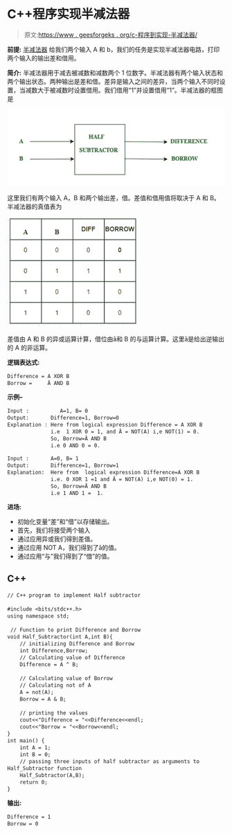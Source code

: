 # C++程序实现半减法器

> 原文:[https://www . geesforgeks . org/c-程序到实现-半减法器/](https://www.geeksforgeeks.org/c-program-to-implement-half-subtractor/)

**前提:** [半减法器](https://www.geeksforgeeks.org/half-subtractor-in-digital-logic/)
给我们两个输入 A 和 b，我们的任务是实现半减法器电路，打印两个输入的输出差和借用。

**简介:**
半减法器用于减去被减数和减数两个 1 位数字。半减法器有两个输入状态和两个输出状态。两种输出是差和借。差异是输入之间的差异，当两个输入不同时设置，当减数大于被减数时设置借用。我们借用“1”并设置借用“1”。半减法器的框图是

![](img/359705596a3a7fce92ba9d3236d27088.png)

这里我们有两个输入 A，B 和两个输出差，借。差值和借用值将取决于 A 和 B。半减法器的真值表为

![](img/b3985e1fd9714109a33e9e25c107199e.png)

差值由 A 和 B 的异或运算计算，借位由ā和 B 的与运算计算。这里ā是给出逆输出的 A 的非运算。

**逻辑表达式:**

```
Difference = A XOR B
Borrow =     Ā AND B
```

**示例–**

```
Input :          A=1, B= 0
Output:       Difference=1, Borrow=0
Explanation : Here from logical expression Difference = A XOR B 
              i.e  1 XOR 0 = 1, and Ā = NOT(A) i,e NOT(1) = 0.
              So, Borrow=Ā AND B  
              i.e 0 AND 0 = 0.
```

```
Input :       A=0, B= 1
Output:       Difference=1, Borrow=1
Explanation:  Here from  logical expression Difference=A XOR B 
              i.e. 0 XOR 1 =1 and Ā = NOT(A) i,e NOT(0) = 1.
              So, Borrow=Ā AND B 
              i.e 1 AND 1 =  1.
```

**进场:**

*   初始化变量“差”和“借”以存储输出。
*   首先，我们将接受两个输入
*   通过应用异或我们得到差值。
*   通过应用 NOT A，我们得到了ā的值。
*   通过应用“与”我们得到了“借”的值。

## C++

```
// C++ program to implement Half subtractor

#include <bits/stdc++.h>
using namespace std;

 // Function to print Difference and Borrow
void Half_Subtractor(int A,int B){
    // initializing Difference and Borrow
    int Difference,Borrow;
    // Calculating value of Difference
    Difference = A ^ B;

    // Calculating value of Borrow
    // Calculating not of A
    A = not(A);
    Borrow = A & B;

    // printing the values
    cout<<"Difference = "<<Difference<<endl;
    cout<<"Borrow = "<<Borrow<<endl;
}
int main() {
    int A = 1;
    int B = 0;
    // passing three inputs of half subtractor as arguments to Half_Subtractor function
    Half_Subtractor(A,B);
    return 0;
}
```

**输出:**

```
Difference = 1
Borrow = 0
```
